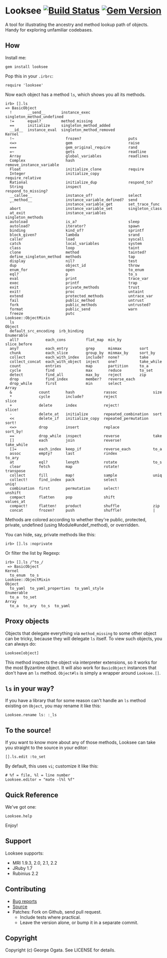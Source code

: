 # Looksee [![Build Status](https://travis-ci.org/oggy/looksee.png)](https://travis-ci.org/oggy/looksee) [![Gem Version](https://badge.fury.io/rb/looksee.svg)](http://badge.fury.io/rb/looksee)

A tool for illustrating the ancestry and method lookup path of
objects. Handy for exploring unfamiliar codebases.

## How

Install me:

    gem install looksee

Pop this in your `.irbrc`:

    require 'looksee'

Now each object has a method `ls`, which shows you all its methods.

    irb> [].ls
    => BasicObject
      !       __send__       instance_exec             singleton_method_undefined
      !=      equal?         method_missing
      ==      initialize     singleton_method_added
      __id__  instance_eval  singleton_method_removed
    Kernel
      !~                       frozen?                     puts
      <=>                      gem                         raise
      ===                      gem_original_require        rand
      =~                       gets                        readline
      Array                    global_variables            readlines
      Complex                  hash                        remove_instance_variable
      Float                    initialize_clone            require
      Integer                  initialize_copy             require_relative
      Rational                 initialize_dup              respond_to?
      String                   inspect                     respond_to_missing?
      __callee__               instance_of?                select
      __method__               instance_variable_defined?  send
      `                        instance_variable_get       set_trace_func
      abort                    instance_variable_set       singleton_class
      at_exit                  instance_variables          singleton_methods
      autoload                 is_a?                       sleep
      autoload?                iterator?                   spawn
      binding                  kind_of?                    sprintf
      block_given?             lambda                      srand
      caller                   load                        syscall
      catch                    local_variables             system
      class                    loop                        taint
      clone                    method                      tainted?
      define_singleton_method  methods                     tap
      display                  nil?                        test
      dup                      object_id                   throw
      enum_for                 open                        to_enum
      eql?                     p                           to_s
      eval                     print                       trace_var
      exec                     printf                      trap
      exit                     private_methods             trust
      exit!                    proc                        untaint
      extend                   protected_methods           untrace_var
      fail                     public_method               untrust
      fork                     public_methods              untrusted?
      format                   public_send                 warn
      freeze                   putc
    Looksee::ObjectMixin
      ls
    Object
      default_src_encoding  irb_binding
    Enumerable
      all?            each_cons         flat_map  min_by        slice_before
      any?            each_entry        grep      minmax        sort
      chunk           each_slice        group_by  minmax_by     sort_by
      collect         each_with_index   include?  none?         take
      collect_concat  each_with_object  inject    one?          take_while
      count           entries           map       partition     to_a
      cycle           find              max       reduce        to_set
      detect          find_all          max_by    reject        zip
      drop            find_index        member?   reverse_each
      drop_while      first             min       select
    Array
      &            count       hash             rassoc                size
      *            cycle       include?         reject                slice
      +            delete      index            reject!               slice!
      -            delete_at   initialize       repeated_combination  sort
      <<           delete_if   initialize_copy  repeated_permutation  sort!
      <=>          drop        insert           replace               sort_by!
      ==           drop_while  inspect          reverse               take
      []           each        join             reverse!              take_while
      []=          each_index  keep_if          reverse_each          to_a
      assoc        empty?      last             rindex                to_ary
      at           eql?        length           rotate                to_s
      clear        fetch       map              rotate!               transpose
      collect      fill        map!             sample                uniq
      collect!     find_index  pack             select                uniq!
      combination  first       permutation      select!               unshift
      compact      flatten     pop              shift                 values_at
      compact!     flatten!    product          shuffle               zip
      concat       frozen?     push             shuffle!              |

Methods are colored according to whether they're public, protected,
private, undefined (using Module#undef_method), or overridden.

You can hide, say, private methods like this:

    irb> [].ls :noprivate

Or filter the list by Regexp:

    irb> [].ls /^to_/
     => BasicObject
    Kernel
      to_enum  to_s
    Looksee::ObjectMixin
    Object
      to_yaml  to_yaml_properties  to_yaml_style
    Enumerable
      to_a  to_set
    Array
      to_a  to_ary  to_s  to_yaml

## Proxy objects

Objects that delegate everything via `method_missing` to some other object can
be tricky, because they will delegate `ls` itself. To view such objects, you can
always do:

    Looksee[object]

This method inspects the object via interpreter extensions, so it works for the
most Byzantine object. It will also work for `BasicObject` instances that don't
have an `ls` method. `Object#ls` is simply a wrapper around `Looksee.[]`.

## `ls` in your way?

If you have a library that for some reason can't handle an `ls` method existing
on `Object`, you may rename it like this:

    Looksee.rename ls: :_ls

## To the source!

If you want to know more about any of those methods, Looksee can
take you straight to the source in your editor:

    [].ls.edit :to_set

By default, this uses `vi`; customize it like this:

    # %f = file, %l = line number
    Looksee.editor = "mate -l%l %f"

## Quick Reference

We've got one:

    Looksee.help

Enjoy!

## Support

Looksee supports:

 * MRI 1.9.3, 2.0, 2.1, 2.2
 * JRuby 1.7
 * Rubinius 2.2

## Contributing

 * [Bug reports](https://github.com/oggy/looksee/issues)
 * [Source](https://github.com/oggy/looksee)
 * Patches: Fork on Github, send pull request.
   * Include tests where practical.
   * Leave the version alone, or bump it in a separate commit.

## Copyright

Copyright (c) George Ogata. See LICENSE for details.
